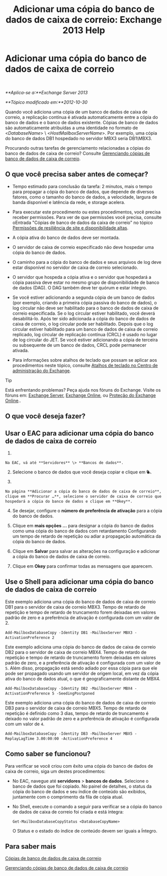 ﻿---
title: 'Adicionar uma cópia do banco de dados de caixa de correio: Exchange 2013 Help'
TOCTitle: Adicionar uma cópia do banco de dados de caixa de correio
ms:assetid: 784bf48f-8af5-422c-a63f-2f01fc0cf151
ms:mtpsurl: https://technet.microsoft.com/pt-br/library/Dd298080(v=EXCHG.150)
ms:contentKeyID: 50485843
ms.date: 05/22/2018
mtps_version: v=EXCHG.150
ms.translationtype: MT
---

# Adicionar uma cópia do banco de dados de caixa de correio

 

_**Aplica-se a:**Exchange Server 2013_

_**Tópico modificado em:**2012-10-30_

Quando você adiciona uma cópia de um banco de dados de caixa de correio, a replicação contínua é ativada automaticamente entre a cópia do banco de dados e o banco de dados existente. Cópias de banco de dados são automaticamente atribuídas a uma identidade no formato de \<*DatabaseName*\> \\ \<*HostMailboxServerName*\>. Por exemplo, uma cópia do banco de dados DB1 hospedado no servidor MBX3 seria DB1\\MBX3.

Procurando outras tarefas de gerenciamento relacionadas a cópias do banco de dados de caixa de correio? Consulte [Gerenciando cópias de banco de dados de caixa de correio](managing-mailbox-database-copies-exchange-2013-help.md).

## O que você precisa saber antes de começar?

  - Tempo estimado para conclusão da tarefa: 2 minutos, mais o tempo para propagar a cópia do banco de dados, que depende de diversos fatores, como o tamanho do banco de dados, a velocidade, largura de banda disponível e latência da rede, e storage acelera.

  - Para executar este procedimento ou estes procedimentos, você precisa receber permissões. Para ver de que permissões você precisa, consulte oEntrada "Cópias de banco de dados da caixa de correio" no tópico [Permissões de resiliência de site e disponibilidade altas](high-availability-and-site-resilience-permissions-exchange-2013-help.md).

  - A cópia ativa do banco de dados deve ser montada.

  - O servidor de caixa de correio especificado não deve hospedar uma cópia do banco de dados.

  - O caminho para a cópia do banco de dados e seus arquivos de log deve estar disponível no servidor de caixa de correio selecionado.

  - O servidor que hospeda a cópia ativa e o servidor que hospedará a cópia passiva deve estar no mesmo grupo de disponibilidade de banco de dados (DAG). O DAG também deve ter quórum e estar íntegro.

  - Se você estiver adicionando a segunda cópia de um banco de dados (por exemplo, criando a primeira cópia passiva do banco de dados), o log circular não deve ser habilitado para o banco de dados de caixa de correio especificada. Se o log circular estiver habilitado, você deverá desabilitá-lo. Após ter sido adicionada a cópia do banco de dados de caixa de correio, o log circular pode ser habilitado. Depois que o log circular estiver habilitado para um banco de dados de caixa de correio replicado, log circular de replicação contínua (CRCL) é usado no lugar de log circular do JET. Se você estiver adicionando a cópia de terceira ou subsequente de um banco de dados, CRCL pode permanecer ativada.

  - Para informações sobre atalhos de teclado que possam se aplicar aos procedimentos neste tópico, consulte [Atalhos de teclado no Centro de administração do Exchange](keyboard-shortcuts-in-the-exchange-admin-center-exchange-online-protection-help.md).


> [!TIP]
> Está enfrentando problemas? Peça ajuda nos fóruns do Exchange. Visite os fóruns em: <A href="https://go.microsoft.com/fwlink/p/?linkid=60612">Exchange Server</A>, <A href="https://go.microsoft.com/fwlink/p/?linkid=267542">Exchange Online</A>, ou <A href="https://go.microsoft.com/fwlink/p/?linkid=285351">Proteção do Exchange Online</A>..



## O que você deseja fazer?

## Usar o EAC para adicionar uma cópia do banco de dados de caixa de correio

1.  
    
    Na EAC, vá até **Servidores** \> **Bancos de dados**.

2.  Selecione o banco de dados que você deseja copiar e clique em ![Adicionar cópia do banco de dados](images/Dd298080.435c15ff-abf2-4de8-b280-f053db1afa13(EXCHG.150).gif "Adicionar cópia do banco de dados").

3.  
    
    Na página **Adicionar a cópia do banco de dados de caixa de correio**, clique em **Procurar …**, selecione o servidor de caixa de correio que hospedará a cópia do banco de dados e clique em **Okey**.

4.  Se desejar, configure o **número de preferência de ativação** para a cópia do banco de dados.

5.  Clique em **mais opções …** para designar a cópia do banco de dados como uma cópia do banco de dados com retardamento Configurando um tempo de retardo de repetição ou adiar a propagação automática da cópia do banco de dados.

6.  Clique em **Salvar** para salvar as alterações na configuração e adicionar a cópia do banco de dados de caixa de correio.

7.  Clique em **Okey** para confirmar todas as mensagens que aparecem.

## Use o Shell para adicionar uma cópia do banco de dados de caixa de correio

Este exemplo adiciona uma cópia do banco de dados de caixa de correio DB1 para o servidor de caixa de correio MBX3. Tempo de retardo de repetição e tempo de retardo de truncamento forem deixadas em valores padrão de zero e a preferência de ativação é configurada com um valor de 2.

    Add-MailboxDatabaseCopy -Identity DB1 -MailboxServer MBX3 -ActivationPreference 2

Este exemplo adiciona uma cópia do banco de dados de caixa de correio DB2 para o servidor de caixa de correio MBX4. Tempo de retardo de repetição e tempo de retardo de truncamento forem deixadas em valores padrão de zero, e a preferência de ativação é configurada com um valor de `5`. Além disso, propagação está sendo adiado por essa cópia para que ele pode ser propagado usando um servidor de origem local, em vez da cópia ativa do banco de dados atual, o que é geograficamente distante de MBX4.

    Add-MailboxDatabaseCopy -Identity DB2 -MailboxServer MBX4 -ActivationPreference 5 -SeedingPostponed

Este exemplo adiciona uma cópia do banco de dados de caixa de correio DB3 para o servidor de caixa de correio MBX5. Tempo de retardo de repetição é definido como 3 dias, tempo de retardo de truncamento é deixado no valor padrão de zero e a preferência de ativação é configurada com um valor de `4`.

    Add-MailboxDatabaseCopy -Identity DB3 -MailboxServer MBX5 -ReplayLagTime 3.00:00:00 -ActivationPreference 4

## Como saber se funcionou?

Para verificar se você criou com êxito uma cópia do banco de dados de caixa de correio, siga um destes procedimentos:

  - No EAC, navegue até **servidores** \> **bancos de dados**. Selecione o banco de dados que foi copiado. No painel de detalhes, o status da cópia do banco de dados e seu índice de conteúdo são exibidos, juntamente com o comprimento da fila de cópia atual.

  - No Shell, execute o comando a seguir para verificar se a cópia do banco de dados de caixa de correio foi criada e está íntegra:
    
        Get-MailboxDatabaseCopyStatus <DatabaseCopyName>
    
    O Status e o estado do índice de conteúdo devem ser iguais a Íntegro.

## Para saber mais

[Cópias de banco de dados de caixa de correio](mailbox-database-copies-exchange-2013-help.md)

[Gerenciando cópias de banco de dados de caixa de correio](managing-mailbox-database-copies-exchange-2013-help.md)

